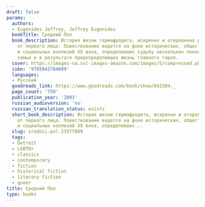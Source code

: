 ```yaml
---
draft: false
params:
  authors:
  - Eugenides Jeffrey, Jeffrey Eugenides
  bookTitle: Средний Пол
  book_description: История жизни гермафродита, искренне и откровенно рассказанная
    от первого лица. Повествование ведется на фоне исторических, общественно-политических
    и социальных коллизий XX века, определивших судьбу нескольких поколений греческой
    семьи и в результате предопределивших жизнь главного героя.
  cover: https://images-na.ssl-images-amazon.com/images/S/compressed.photo.goodreads.com/books/1603873546i/842304.jpg
  isbn: '9785942784089'
  languages:
  - Русский
  goodreads_link: https://www.goodreads.com/book/show/842304._
  page_count: '750'
  publication_year: '2003'
  russian_audioversion: 'no'
  russian_translation_status: exists
  short_book_description: История жизни гермафродита, искренне и откровенно рассказанная
    от первого лица. Повествование ведется на фоне исторических, общественно-политических
    и социальных коллизий XX века, определивших...
  slug: srednii-pol-235ff809
  tags:
  - Detroit
  - LGBTQ+
  - classics
  - contemporary
  - fiction
  - historical fiction
  - literary fiction
  - queer
title: Средний Пол
type: books
---
```

